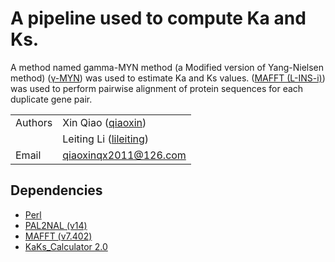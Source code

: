 # A pipeline used to compute Ka and Ks.

A method named gamma-MYN method (a Modified version of Yang-Nielsen method) ([γ-MYN](https://biologydirect.biomedcentral.com/articles/10.1186/1745-6150-4-20)) was used to estimate Ka and Ks values. ([MAFFT (L-INS-i)](https://mafft.cbrc.jp/alignment/software/)) was used to perform pairwise alignment of protein sequences for each duplicate gene pair.

| | |
| --- | --- |
| Authors | Xin Qiao ([qiaoxin](https://github.com/qiao-xin)) |
| | Leiting Li ([lileiting](https://github.com/lileiting)) |
| Email   | <qiaoxinqx2011@126.com> |

## Dependencies

- [Perl](https://www.perl.org)
- [PAL2NAL (v14)](http://www.bork.embl.de/pal2nal/#Download)
- [MAFFT (v7.402)](https://mafft.cbrc.jp/alignment/software/)
- [KaKs_Calculator 2.0](https://sourceforge.net/projects/kakscalculator2/)

